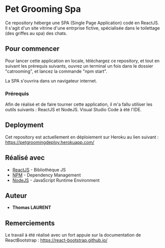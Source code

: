 # Pet Grooming Spa

Ce repository héberge une SPA (Single Page Application) codé en ReactJS. Il s'agit d'un site vitrine d'une entrprise fictive, spécialisée dans le toilettage (des griffes au spa) des chats.


## Pour commencer

Pour lancer cette application en locale, téléchargez ce repository, et tout en suivant les prérequis suivants, ouvrez un terminal un fois dans le dossier "catrooming", et lancez la commande "npm start".

La SPA s'ouvrira dans un navigateur internet.

### Prérequis

Afin de réalisé et de faire tourner cette application, il m'a fallu utiliser les outils suivants : ReactJS et NodeJS.
Visual Studio Code à été l'IDE.


## Deployment

Cet repository est actuellement en déploiement sur Heroku au lien suivant :
https://petgroomingdeploy.herokuapp.com/

## Réalisé avec 

* [ReactJS](https://fr.reactjs.org/) - Bibliothèque JS
* [NPM](https://www.npmjs.com/) - Dependency Management
* [NodeJS](https://nodejs.org/dist/v12.15.0/node-v12.15.0-x64.msi) - JavaScript Runtime Environment


## Auteur

* **Thomas LAURENT**

## Remerciements
Le travail à été réalisé avec un fort appuie sur la documentation de ReactBootstrap 
: https://react-bootstrap.github.io/

